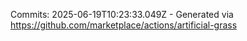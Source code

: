 Commits: 2025-06-19T10:23:33.049Z - Generated via https://github.com/marketplace/actions/artificial-grass
<br>
